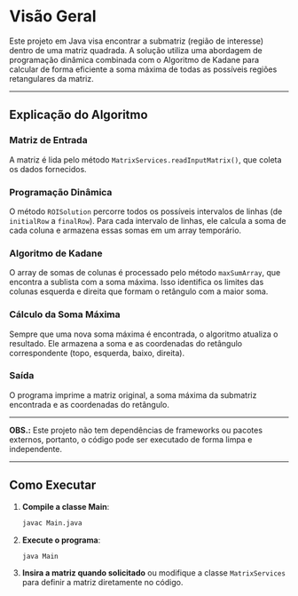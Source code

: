 
# Visão Geral

Este projeto em Java visa encontrar a submatriz (região de interesse) dentro de uma matriz quadrada. A solução utiliza uma abordagem de programação dinâmica combinada com o Algoritmo de Kadane para calcular de forma eficiente a soma máxima de todas as possíveis regiões retangulares da matriz.

---

## Explicação do Algoritmo

### Matriz de Entrada

A matriz é lida pelo método `MatrixServices.readInputMatrix()`, que coleta os dados fornecidos.

### Programação Dinâmica

O método `ROISolution` percorre todos os possíveis intervalos de linhas (de `initialRow` a `finalRow`). Para cada intervalo de linhas, ele calcula a soma de cada coluna e armazena essas somas em um array temporário.

### Algoritmo de Kadane

O array de somas de colunas é processado pelo método `maxSumArray`, que encontra a sublista com a soma máxima. Isso identifica os limites das colunas esquerda e direita que formam o retângulo com a maior soma.

### Cálculo da Soma Máxima

Sempre que uma nova soma máxima é encontrada, o algoritmo atualiza o resultado. Ele armazena a soma e as coordenadas do retângulo correspondente (topo, esquerda, baixo, direita).

### Saída

O programa imprime a matriz original, a soma máxima da submatriz encontrada e as coordenadas do retângulo.

---

**OBS.:** Este projeto não tem dependências de frameworks ou pacotes externos, portanto, o código pode ser executado de forma limpa e independente.

---

## Como Executar

1. **Compile a classe Main**:

   ```bash
   javac Main.java
   ```

2. **Execute o programa**:

   ```bash
   java Main
   ```

3. **Insira a matriz quando solicitado** ou modifique a classe `MatrixServices` para definir a matriz diretamente no código.
